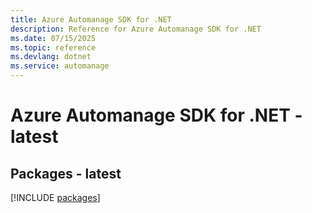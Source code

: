 ```yaml
---
title: Azure Automanage SDK for .NET
description: Reference for Azure Automanage SDK for .NET
ms.date: 07/15/2025
ms.topic: reference
ms.devlang: dotnet
ms.service: automanage
---
```

# Azure Automanage SDK for .NET - latest
## Packages - latest
[!INCLUDE [packages](automanage-index.md)]